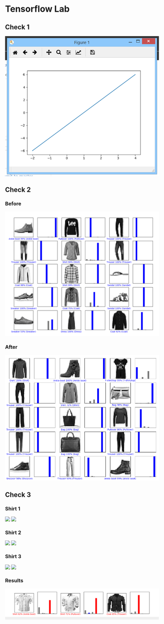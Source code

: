 # Tensorflow Lab

## Check 1
![](/images/tensor1.PNG)

## Check 2
### Before
![](/images/tensor2.PNG)

### After
![](/images/tensor3.PNG)

## Check 3
### Shirt 1
![](/shirt1.jpg)
![](/shirt1-2.jpg)

### Shirt 2
![](/shirt2.jpg)
![](/shirt2-2.jpg)

### Shirt 3
![](/shirt3.jpg)
![](/shirt3-2.jpg)

### Results
![](/images/tensor4.PNG)

